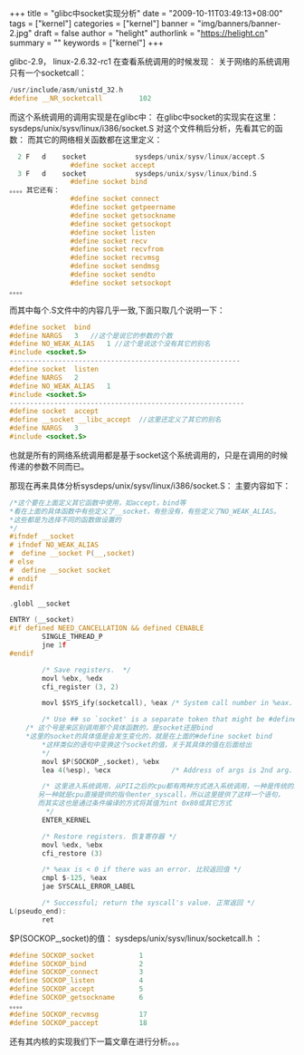 +++
title = "glibc中socket实现分析"
date = "2009-10-11T03:49:13+08:00"
tags = ["kernel"]
categories = ["kernel"]
banner = "img/banners/banner-2.jpg"
draft = false
author = "helight"
authorlink = "https://helight.cn"
summary = ""
keywords = ["kernel"]
+++

glibc-2.9， linux-2.6.32-rc1
在查看系统调用的时候发现： 关于网络的系统调用只有一个socketcall：
<!--more-->
```c
/usr/include/asm/unistd_32.h 
#define __NR_socketcall         102   
```
而这个系统调用的调用实现是在glibc中：
在glibc中socket的实现实在这里：
  sysdeps/unix/sysv/linux/i386/socket.S 对这个文件稍后分析，先看其它的函数：
而其它的网络相关函数都在这里定义：
```c
  2 F   d    socket            sysdeps/unix/sysv/linux/accept.S
               #define socket accept
  3 F   d    socket            sysdeps/unix/sysv/linux/bind.S
               #define socket bind
。。。。其它还有：
               #define socket connect
               #define socket getpeername
               #define socket getsockname
               #define socket getsockopt
               #define socket listen
               #define socket recv
               #define socket recvfrom
               #define socket recvmsg
               #define socket sendmsg
               #define socket sendto
               #define socket setsockopt
。。。。
```
而其中每个.S文件中的内容几乎一致,下面只取几个说明一下：
```c
#define socket  bind
#define NARGS   3	//这个是说它的参数的个数
#define NO_WEAK_ALIAS   1 //这个是说这个没有其它的别名
#include <socket.S>  
---------------------------------------------------------
#define socket  listen                                                                          
#define NARGS   2
#define NO_WEAK_ALIAS   1
#include <socket.S>
----------------------------------------------------------
#define socket  accept                                                                          
#define __socket __libc_accept  //这里还定义了其它的别名
#define NARGS   3
#include <socket.S>
```
也就是所有的网络系统调用都是基于socket这个系统调用的，只是在调用的时候传递的参数不同而已。

那现在再来具体分析sysdeps/unix/sysv/linux/i386/socket.S：
主要内容如下：
```c
/*这个要在上面定义其它函数中使用，如accept，bind等
*看在上面的具体函数中有些定义了__socket，有些没有，有些定义了NO_WEAK_ALIAS。
*这些都是为选择不同的函数做设置的
*/
#ifndef __socket     
# ifndef NO_WEAK_ALIAS
#  define __socket P(__,socket)
# else
#  define __socket socket
# endif
#endif

.globl __socket

ENTRY (__socket)                                                                                
#if defined NEED_CANCELLATION && defined CENABLE
        SINGLE_THREAD_P
        jne 1f
#endif

        /* Save registers.  */
        movl %ebx, %edx
        cfi_register (3, 2)

        movl $SYS_ify(socketcall), %eax /* System call number in %eax.  */

        /* Use ## so `socket' is a separate token that might be #define'd.  */
	/* 这个号是来区别调用那个具体函数的，是socket还是bind
	*这里的socket的具体值是会发生变化的，就是在上面的#define socket bind
        *这样类似的语句中变换这个socket的值，关于其具体的值在后面给出
        */
        movl $P(SOCKOP_,socket), %ebx   
        lea 4(%esp), %ecx               /* Address of args is 2nd arg. 这里以堆栈方式传递其它的参数 */

        /* 这里进入系统调用，从PII之后的cpu都有两种方式进入系统调用，一种是传统的int 0x80 
       另一种就是cpu直接提供的指令enter_syscall，所以这里提供了这样一个语句，
       而其实这也是通过条件编译的方式将其值为int 0x80或其它方式
         */
        ENTER_KERNEL

        /* Restore registers. 恢复寄存器 */
        movl %edx, %ebx
        cfi_restore (3)

        /* %eax is < 0 if there was an error. 比较返回值 */
        cmpl $-125, %eax
        jae SYSCALL_ERROR_LABEL

        /* Successful; return the syscall's value. 正常返回 */
L(pseudo_end):
        ret
```

$P(SOCKOP_,socket)的值：
sysdeps/unix/sysv/linux/socketcall.h ：
```c
#define SOCKOP_socket           1                                                               
#define SOCKOP_bind             2
#define SOCKOP_connect          3
#define SOCKOP_listen           4
#define SOCKOP_accept           5
#define SOCKOP_getsockname      6
。。。。
#define SOCKOP_recvmsg          17
#define SOCKOP_paccept          18
```
还有其内核的实现我们下一篇文章在进行分析。。。
